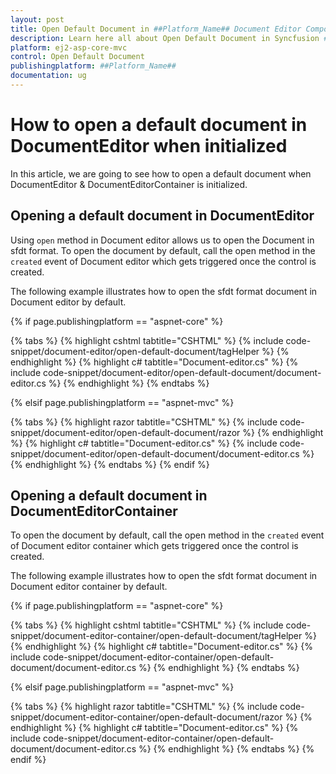 ```yaml
---
layout: post
title: Open Default Document in ##Platform_Name## Document Editor Component
description: Learn here all about Open Default Document in Syncfusion ##Platform_Name## Document Editor component and more.
platform: ej2-asp-core-mvc
control: Open Default Document
publishingplatform: ##Platform_Name##
documentation: ug
---
```



# How to open a default document in DocumentEditor when initialized

In this article, we are going to see how to open a default document when DocumentEditor & DocumentEditorContainer is initialized.

## Opening a default document in DocumentEditor

Using `open` method in Document editor allows us to open the Document in sfdt format. To open the document by default, call the open method in the `created` event of Document editor which gets triggered once the control is created.

The following example illustrates how to open the sfdt format document in Document editor by default.

{% if page.publishingplatform == "aspnet-core" %}

{% tabs %}
{% highlight cshtml tabtitle="CSHTML" %}
{% include code-snippet/document-editor/open-default-document/tagHelper %}
{% endhighlight %}
{% highlight c# tabtitle="Document-editor.cs" %}
{% include code-snippet/document-editor/open-default-document/document-editor.cs %}
{% endhighlight %}
{% endtabs %}

{% elsif page.publishingplatform == "aspnet-mvc" %}

{% tabs %}
{% highlight razor tabtitle="CSHTML" %}
{% include code-snippet/document-editor/open-default-document/razor %}
{% endhighlight %}
{% highlight c# tabtitle="Document-editor.cs" %}
{% include code-snippet/document-editor/open-default-document/document-editor.cs %}
{% endhighlight %}
{% endtabs %}
{% endif %}



## Opening a default document in DocumentEditorContainer

To open the document by default, call the open method in the `created` event of Document editor container which gets triggered once the control is created.

The following example illustrates how to open the sfdt format document in Document editor container by default.

{% if page.publishingplatform == "aspnet-core" %}

{% tabs %}
{% highlight cshtml tabtitle="CSHTML" %}
{% include code-snippet/document-editor-container/open-default-document/tagHelper %}
{% endhighlight %}
{% highlight c# tabtitle="Document-editor.cs" %}
{% include code-snippet/document-editor-container/open-default-document/document-editor.cs %}
{% endhighlight %}
{% endtabs %}

{% elsif page.publishingplatform == "aspnet-mvc" %}

{% tabs %}
{% highlight razor tabtitle="CSHTML" %}
{% include code-snippet/document-editor-container/open-default-document/razor %}
{% endhighlight %}
{% highlight c# tabtitle="Document-editor.cs" %}
{% include code-snippet/document-editor-container/open-default-document/document-editor.cs %}
{% endhighlight %}
{% endtabs %}
{% endif %}

